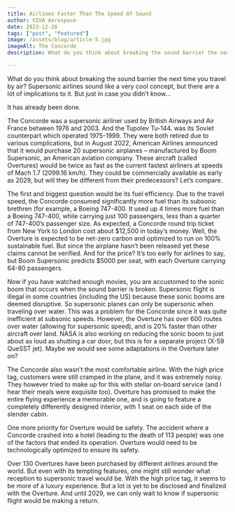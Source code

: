 ```yaml
---
title: Airlines Faster Than The Speed Of Sound 
author: VIVA Aerospace
date: 2023-12-28
tags: ["post", "featured"]
image: /assets/blog/article-5.jpg
imageAlt: The Concorde
description: What do you think about breaking the sound barrier the next time you travel by air? Supersonic airlines sound like a very cool concept, but there are a lot of implications to it. But just in case you didn’t know… 

---
```


What do you think about breaking the sound barrier the next time you travel by air? Supersonic airlines sound like a very cool concept, but there are a lot of implications to it. But just in case you didn’t know… 

It has already been done. 

The Concorde was a supersonic airliner used by British Airways and Air France between 1976 and 2003. And the Tupolev Tu-144. was its Soviet counterpart which operated 1975-1999. They were both retired due to various complications, but in August 2022, American Airlines announced that it would purchase 20 supersonic airplanes – manufactured by Boom Supersonic, an American aviation company. These aircraft (called Overtures) would be twice as fast as the current fastest airliners at speeds of Mach 1.7 (2099.16 km/h). They could be commercially available as early as 2029, but will they be different from their predecessors? Let’s compare.  

The first and biggest question would be its fuel efficiency. Due to the travel speed, the Concorde consumed significantly more fuel than its subsonic brethren (for example, a Boeing 747-400. It used up 4 times more fuel than a Boeing 747-400, while carrying just 100 passengers, less than a quarter of 747-400’s passenger size. As expected, a Concorde round trip ticket from New York to London cost about $12,500 in today’s money. Well, the Overture is expected to be net-zero carbon and optimized to run on 100% sustainable fuel. But since the airplane hasn’t been released yet these claims cannot be verified. And for the price? It’s too early for airlines to say, but Boom Supersonic predicts $5000 per seat, with each Overture carrying 64-80 passengers.  

Now if you have watched enough movies, you are accustomed to the sonic boom that occurs when the sound barrier is broken. Supersonic flight is illegal in some countries (including the US) because these sonic booms are deemed disruptive.  So supersonic planes can only be supersonic when traveling over water. This was a problem for the Concorde since it was quite inefficient at subsonic speeds. However, the Overture has over 600 routes over water (allowing for supersonic speed), and is 20% faster than other aircraft over land. NASA is also working on reducing the sonic boom to just about as loud as shutting a car door, but this is for a separate project (X-59 QueSST jet). Maybe we would see some adaptations in the Overture later on? 

The Concorde also wasn’t the most comfortable airline. With the high price tag, customers were still cramped in the plane, and it was extremely noisy. They however tried to make up for this with stellar on-board service (and I hear their meals were exquisite too). Overture has promised to make the entire flying experience a memorable one, and is going to feature a completely differently designed interior, with 1 seat on each side of the slender cabin.  

One more priority for Overture would be safety. The accident where a Concorde crashed into a hotel (leading to the death of 113 people) was one of the factors that ended its operation. Overture would need to be technologically optimized to ensure its safety.  

Over 130 Overtures have been purchased by different airlines around the world. But even with its tempting features, one might still wonder what reception to supersonic travel would be. With the high price tag, it seems to be more of a luxury experience. But a lot is yet to be disclosed and finalized with the Overture. And until 2029, we can only wait to know if supersonic flight would be making a return.  